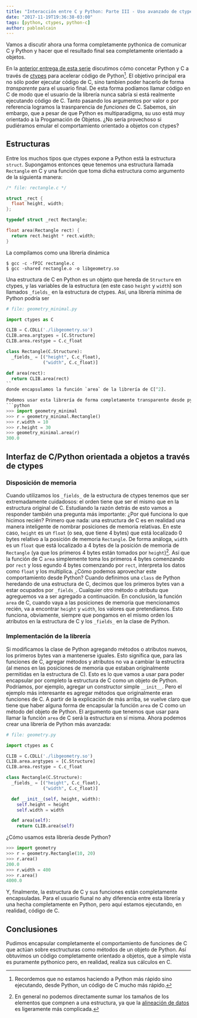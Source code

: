```yaml
---
title: "Interacción entre C y Python: Parte III - Uso avanzado de ctypes"
date: "2017-11-19T19:36:38-03:00"
tags: [python, ctypes, python-c]
author: pabloalcain
---
```


Vamos a discutir ahora una forma completamente pythonica de comunicar C y Python y hacer que el resultado final sea completamente orientado a objetos.

En la [anterior entrega de esta serie](/c-python-ii/) discutimos cómo concetar Python y C a través de [ctypes](https://docs.python.org/2/library/ctypes.html) para acelerar código de Python[^1].
El objetivo principal era no sólo poder ejecutar código de C, sino tambíen poder hacerlo de forma *transparente* para el usuario final.
De esta forma podíamos llamar código en C de modo que el usuario de la librería nunca sabría si está realmente ejecutando código de C.
Tanto pasando los argumentos por valor o por referencia logramos la trasnparencia de *funciones* de C.
Sabemos, sin embargo, que a pesar de que Python es multiparadigma, su uso está muy orientado a la Progamación de Objetos.
¿No sería provechoso si pudiéramos emular el comportamiento orientado a objetos con ctypes?

## Estructuras
Entre los muchos tipos que ctypes expone a Python está la estructura `struct`.
Supongamos entonces qeue tenemos una estructura llamada `Rectangle` en C y una función que toma dicha estructura como argumento de la siguienta manera:

```c
/* file: rectangle.c */

struct _rect {
  float height, width;
};

typedef struct _rect Rectangle;

float area(Rectangle rect) {
  return rect.height * rect.width;
}
```
La compilamos como una librería dinámica
```
$ gcc -c -fPIC rectangle.c
$ gcc -shared rectangle.o -o libgeometry.so
```

Una estructura de C en Python es un objeto que hereda de `Structure` en ctypes, y las variables de la estructura (en este caso `height` y `width`) son llamados `_fields_` en la estructura de ctypes.
Así, una librería mínima de Python podría ser

```python
# file: geometry_minimal.py

import ctypes as C

CLIB = C.CDLL('./libgeometry.so')
CLIB.area.argtypes = [C.Structure]
CLIB.area.restype = C.c_float

class Rectangle(C.Structure):
  _fields_ = [("height", C.c_float),
              ("width", C.c_float)]

def area(rect):
  return CLIB.area(rect)
``
donde encapsulamos la función `area` de la librería de C[^2].

Podemos usar esta librería de forma completamente transparente desde python:
```python
>>> import geometry_minimal
>>> r = geometry_minimal.Rectangle()
>>> r.width = 10
>>> r.height = 30
>>> geometry_minimal.area(r)
300.0
```

## Interfaz de C/Python orientada a objetos a través de ctypes

### Disposición de memoria
Cuando utilizamos los `_fields_` de la estructura de ctypes tenemos que ser extremadamente cuidadosos: el orden tiene que ser el mismo que en la estructura original de C.
Estudiando la razón detrás de esto vamos a responder también una pregunta más importante: ¿Por qué funciona lo que hicimos recién?
Primero que nada: una estructura de C es en realidad una manera inteligente de nombrar posiciones de memoria relativas.
En este caso, `height` es un `float` (o sea, que tiene 4 bytes) que está localizado 0 bytes relativo a la posición de memoria `Rectangle`.
De forma análoga, `width` es un `float` que está localizado a 4 bytes de la posición de memoria de `Rectangle` (ya que los primeros 4 bytes están tomados por `height`)[^3].
Así que la función de C `area` simplemente toma los primeros 4 bytes comenzando por `rect` y loss egundo 4 bytes comenzando por `rect`, interpreta los datos como `float` y los multiplica.
¿Cómo podemos aprovechar este comportamiento desde Python?
Cuando definimos una `class` de Python heredando de una estructura de C, decimos que los primeros bytes van a estar ocupados por `_fields_`.
Cualquier otro método o atributu que agreguemos va a ser agregado a continuación.
En conclusión, la función `area` de C, cuando vaya a las posiciones de memoria que mencionamos recién, va a encontrar `height` y `width`, los valores que pretendíamos.
Esto funciona, obviamente, siempre que pongamos en el mismo orden los atributos en la estructura de C y los `_fields_` en la clase de Python.

### Implementación de la librería
Si modificamos la clase de Python agregando métodos o atributos nuevos, los primeros bytes van a mantenerse iguales.
Esto significa que, para las funciones de C, agregar métodos y atributos no va a cambiar la estructira (al menos en las posiciones de memoria que estaban originalmente permitidas en la estructura de C).
Esto es lo que vamos a usar para poder encapsular por completo la estructura de C como un objeto de Python.
Podríamos, por ejemplo, agregar un constructor simple `__init__`.
Pero el ejemplo más interesante es agregar métodos que originalmente eran funciones de C.
A partir de la explicación de más arriba, se vuelve claro que tiene que haber alguna forma de encapsular la función `area` de C como un método del objeto de Python.
El argumento que tenemos que usar para llamar la función `area` de C será la estructura en sí misma.
Ahora podemos crear una librería de Python más avanzada:

```python
# file: geometry.py

import ctypes as C

CLIB = C.CDLL('./libgeometry.so')
CLIB.area.argtypes = [C.Structure]
CLIB.area.restype = C.c_float

class Rectangle(C.Structure):
  _fields_ = [("height", C.c_float),
              ("width", C.c_float)]

  def __init__(self, height, width):
    self.height = height
    self.width = width

  def area(self):
    return CLIB.area(self)
```

¿Cómo usamos esta librería desde Python?

```python
>>> import geometry
>>> r = geometry.Rectangle(10, 20)
>>> r.area()
200.0
>>> r.width = 400
>>> r.area()
4000.0
```

Y, finalmente, la estructura de C y sus funciones están completamente encapsuladas.
Para el usuario fiunal no ahy diferencia entre esta librería y una hecha completamente en Python, pero aquí estamos ejecutando, en realidad, código de C.

## Conclusiones

Pudimos encapsular completamente el comportamiento de funciones de C que actúan sobre esctructuras como métodos de un objeto de Python.
Así obtuvimos un código completamente orientado a objetos, que a simple vista es puramente pythonico pero, en realidad, realiza sus cálculos en C.


[^1]: Recordemos que no estamos haciendo a Python más rápido sino ejecutando, desde Python, un código de C mucho más rápido.

[^2]: De hecho, ya que una estructura es una posición de memoria y éstas son `int`, no es *técnicamente* un requisito agregarle el `argtype` como `C.Structure`.

[^3]: En general no podemos directamente sumar los tamaños de los elementos que compnen a una estructura, ya que la [alineación de datos](https://en.wikipedia.org/wiki/Data_structure_alignment#Typical_alignment_of_C_structs_on_x86) es ligeramente más complicada.

[^4]: Ya existe un constructor por defecto para la `Structure` de ctypes, que inicializa los valores de `_fields_` a los argumentos pasados en el constructor.
